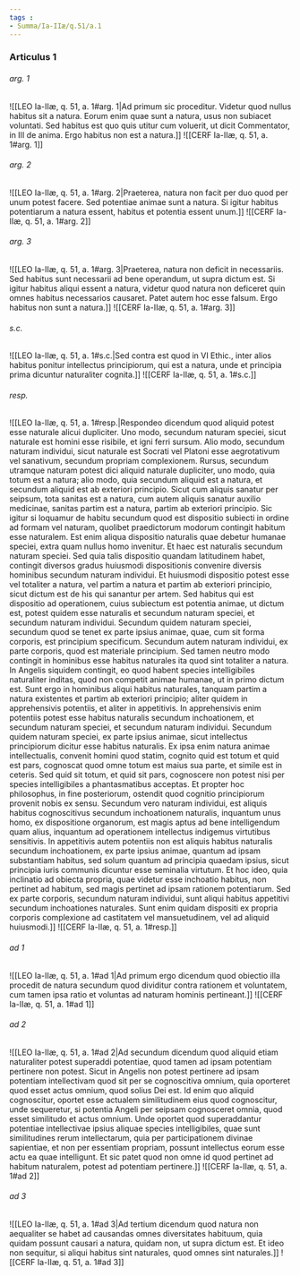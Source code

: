 ```yaml
---
tags : 
- Summa/Ia-IIæ/q.51/a.1
---
```


### Articulus 1

###### arg. 1
![[LEO Ia-IIæ, q. 51, a. 1#arg. 1|Ad primum sic proceditur. Videtur quod nullus habitus sit a natura. Eorum enim quae sunt a natura, usus non subiacet voluntati. Sed habitus est quo quis utitur cum voluerit, ut dicit Commentator, in III de anima. Ergo habitus non est a natura.]]
![[CERF Ia-IIæ, q. 51, a. 1#arg. 1]]

###### arg. 2
![[LEO Ia-IIæ, q. 51, a. 1#arg. 2|Praeterea, natura non facit per duo quod per unum potest facere. Sed potentiae animae sunt a natura. Si igitur habitus potentiarum a natura essent, habitus et potentia essent unum.]]
![[CERF Ia-IIæ, q. 51, a. 1#arg. 2]]

###### arg. 3
![[LEO Ia-IIæ, q. 51, a. 1#arg. 3|Praeterea, natura non deficit in necessariis. Sed habitus sunt necessarii ad bene operandum, ut supra dictum est. Si igitur habitus aliqui essent a natura, videtur quod natura non deficeret quin omnes habitus necessarios causaret. Patet autem hoc esse falsum. Ergo habitus non sunt a natura.]]
![[CERF Ia-IIæ, q. 51, a. 1#arg. 3]]

###### s.c.
![[LEO Ia-IIæ, q. 51, a. 1#s.c.|Sed contra est quod in VI Ethic., inter alios habitus ponitur intellectus principiorum, qui est a natura, unde et principia prima dicuntur naturaliter cognita.]]
![[CERF Ia-IIæ, q. 51, a. 1#s.c.]]

###### resp.
![[LEO Ia-IIæ, q. 51, a. 1#resp.|Respondeo dicendum quod aliquid potest esse naturale alicui dupliciter. Uno modo, secundum naturam speciei, sicut naturale est homini esse risibile, et igni ferri sursum. Alio modo, secundum naturam individui, sicut naturale est Socrati vel Platoni esse aegrotativum vel sanativum, secundum propriam complexionem. Rursus, secundum utramque naturam potest dici aliquid naturale dupliciter, uno modo, quia totum est a natura; alio modo, quia secundum aliquid est a natura, et secundum aliquid est ab exteriori principio. Sicut cum aliquis sanatur per seipsum, tota sanitas est a natura, cum autem aliquis sanatur auxilio medicinae, sanitas partim est a natura, partim ab exteriori principio. Sic igitur si loquamur de habitu secundum quod est dispositio subiecti in ordine ad formam vel naturam, quolibet praedictorum modorum contingit habitum esse naturalem. Est enim aliqua dispositio naturalis quae debetur humanae speciei, extra quam nullus homo invenitur. Et haec est naturalis secundum naturam speciei. Sed quia talis dispositio quandam latitudinem habet, contingit diversos gradus huiusmodi dispositionis convenire diversis hominibus secundum naturam individui. Et huiusmodi dispositio potest esse vel totaliter a natura, vel partim a natura et partim ab exteriori principio, sicut dictum est de his qui sanantur per artem. Sed habitus qui est dispositio ad operationem, cuius subiectum est potentia animae, ut dictum est, potest quidem esse naturalis et secundum naturam speciei, et secundum naturam individui. Secundum quidem naturam speciei, secundum quod se tenet ex parte ipsius animae, quae, cum sit forma corporis, est principium specificum. Secundum autem naturam individui, ex parte corporis, quod est materiale principium. Sed tamen neutro modo contingit in hominibus esse habitus naturales ita quod sint totaliter a natura. In Angelis siquidem contingit, eo quod habent species intelligibiles naturaliter inditas, quod non competit animae humanae, ut in primo dictum est. Sunt ergo in hominibus aliqui habitus naturales, tanquam partim a natura existentes et partim ab exteriori principio; aliter quidem in apprehensivis potentiis, et aliter in appetitivis. In apprehensivis enim potentiis potest esse habitus naturalis secundum inchoationem, et secundum naturam speciei, et secundum naturam individui. Secundum quidem naturam speciei, ex parte ipsius animae, sicut intellectus principiorum dicitur esse habitus naturalis. Ex ipsa enim natura animae intellectualis, convenit homini quod statim, cognito quid est totum et quid est pars, cognoscat quod omne totum est maius sua parte, et simile est in ceteris. Sed quid sit totum, et quid sit pars, cognoscere non potest nisi per species intelligibiles a phantasmatibus acceptas. Et propter hoc philosophus, in fine posteriorum, ostendit quod cognitio principiorum provenit nobis ex sensu. Secundum vero naturam individui, est aliquis habitus cognoscitivus secundum inchoationem naturalis, inquantum unus homo, ex dispositione organorum, est magis aptus ad bene intelligendum quam alius, inquantum ad operationem intellectus indigemus virtutibus sensitivis. In appetitivis autem potentiis non est aliquis habitus naturalis secundum inchoationem, ex parte ipsius animae, quantum ad ipsam substantiam habitus, sed solum quantum ad principia quaedam ipsius, sicut principia iuris communis dicuntur esse seminalia virtutum. Et hoc ideo, quia inclinatio ad obiecta propria, quae videtur esse inchoatio habitus, non pertinet ad habitum, sed magis pertinet ad ipsam rationem potentiarum. Sed ex parte corporis, secundum naturam individui, sunt aliqui habitus appetitivi secundum inchoationes naturales. Sunt enim quidam dispositi ex propria corporis complexione ad castitatem vel mansuetudinem, vel ad aliquid huiusmodi.]]
![[CERF Ia-IIæ, q. 51, a. 1#resp.]]

###### ad 1
![[LEO Ia-IIæ, q. 51, a. 1#ad 1|Ad primum ergo dicendum quod obiectio illa procedit de natura secundum quod dividitur contra rationem et voluntatem, cum tamen ipsa ratio et voluntas ad naturam hominis pertineant.]]
![[CERF Ia-IIæ, q. 51, a. 1#ad 1]]

###### ad 2
![[LEO Ia-IIæ, q. 51, a. 1#ad 2|Ad secundum dicendum quod aliquid etiam naturaliter potest superaddi potentiae, quod tamen ad ipsam potentiam pertinere non potest. Sicut in Angelis non potest pertinere ad ipsam potentiam intellectivam quod sit per se cognoscitiva omnium, quia oporteret quod esset actus omnium, quod solius Dei est. Id enim quo aliquid cognoscitur, oportet esse actualem similitudinem eius quod cognoscitur, unde sequeretur, si potentia Angeli per seipsam cognosceret omnia, quod esset similitudo et actus omnium. Unde oportet quod superaddantur potentiae intellectivae ipsius aliquae species intelligibiles, quae sunt similitudines rerum intellectarum, quia per participationem divinae sapientiae, et non per essentiam propriam, possunt intellectus eorum esse actu ea quae intelligunt. Et sic patet quod non omne id quod pertinet ad habitum naturalem, potest ad potentiam pertinere.]]
![[CERF Ia-IIæ, q. 51, a. 1#ad 2]]

###### ad 3
![[LEO Ia-IIæ, q. 51, a. 1#ad 3|Ad tertium dicendum quod natura non aequaliter se habet ad causandas omnes diversitates habituum, quia quidam possunt causari a natura, quidam non, ut supra dictum est. Et ideo non sequitur, si aliqui habitus sint naturales, quod omnes sint naturales.]]
![[CERF Ia-IIæ, q. 51, a. 1#ad 3]]

